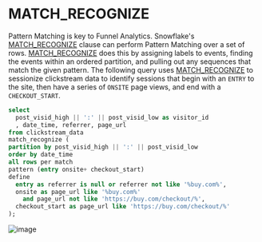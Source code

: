 # MATCH_RECOGNIZE

Pattern Matching is key to Funnel Analytics. Snowflake's [MATCH_RECOGNIZE](applied-overview-of-MATCH_RECOGNIZE-clause.md) clause can perform Pattern Matching over a set of rows. [MATCH_RECOGNIZE](applied-overview-of-MATCH_RECOGNIZE-clause.md) does this by assigning labels to events, finding the events within an ordered partition, and pulling out any sequences that match the given pattern. The following query uses [MATCH_RECOGNIZE](applied-overview-of-MATCH_RECOGNIZE-clause.md) to sessionize clickstream data to identify sessions that begin with an `ENTRY` to the site, then have
a series of `ONSITE` page views, and end with a `CHECKOUT_START`. 


```sql
select 
  post_visid_high || ':' || post_visid_low as visitor_id  
  , date_time, referrer, page_url
from clickstream_data 
match_recognize (
partition by post_visid_high || ':' || post_visid_low
order by date_time
all rows per match
pattern (entry onsite+ checkout_start)
define 
  entry as referrer is null or referrer not like '%buy.com%',
  onsite as page_url like '%buy.com%' 
    and page_url not like 'https://buy.com/checkout/%',
  checkout_start as page_url like 'https://buy.com/checkout/%'
);
```


![image](https://user-images.githubusercontent.com/121721444/210282428-7fdf6c5d-5b28-475e-b094-51581b4def14.png)
